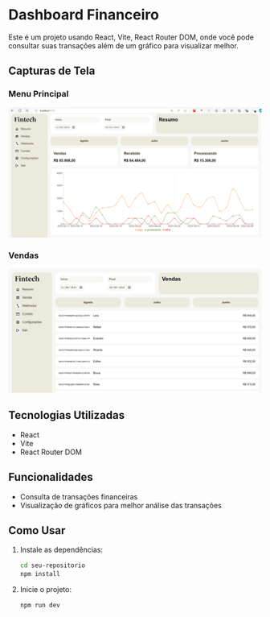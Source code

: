 # Dashboard Financeiro

Este é um projeto usando React, Vite, React Router DOM, onde você pode consultar suas transações além de um gráfico para visualizar melhor.

## Capturas de Tela

### Menu Principal
![Descrição da Imagem](./src/assets/readMe-img/menu-principal.png)

### Vendas
![Descrição da Imagem](./src/assets/readMe-img/vendas.png)

## Tecnologias Utilizadas

- React
- Vite
- React Router DOM

## Funcionalidades

- Consulta de transações financeiras
- Visualização de gráficos para melhor análise das transações

## Como Usar

1. Instale as dependências:
    ```bash
    cd seu-repositorio
    npm install
    ```
2. Inicie o projeto:
    ```bash
    npm run dev
    ```